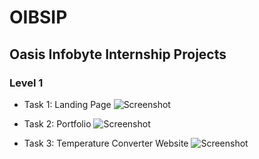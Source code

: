 # OIBSIP
## Oasis Infobyte Internship Projects
### Level 1
- Task 1: Landing Page
![Screenshot](https://github.com/eatulrajput/OIBSIP/blob/main/1.png)


- Task 2: Portfolio
![Screenshot](https://github.com/eatulrajput/OIBSIP/blob/main/2.png)


- Task 3: Temperature Converter Website
![Screenshot](https://github.com/eatulrajput/OIBSIP/blob/main/3.png)
